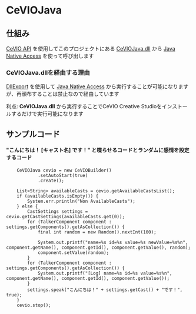 # CeVIOJava

## 仕組み
[CeVIO API](https://cevio.jp/guide/cevio_ai/interface/dotnet/) を使用してこのプロジェクトにある [CeVIOJava.dll](src/main/resources/CeVIOJava.dll) から [Java Native Access](https://github.com/java-native-access/jna/) を使って呼び出します

### CeVIOJava.dllを経由する理由
[DllExport](https://github.com/3F/DllExport) を使用して [Java Native Access](https://github.com/java-native-access/jna/) から実行することが可能になりますが、再頒布することは禁止なので経由しています

利点: **CeVIOJava.dll** から実行することでCeVIO Creative Studioをインストールするだけで実行可能になります

## サンプルコード

#### "こんにちは！ [キャスト名] です！" と喋らせるコードとランダムに感情を設定するコード
```
    CeVIOJava cevio = new CeVIOBuilder()
            .setAutoStart(true)
            .create();

    List<String> availableCasts = cevio.getAvailableCastsList();
    if (availableCasts.isEmpty()) {
        System.err.println("Non AvailableCasts");
    } else {
        CastSettings settings = cevio.getCastSettings(availableCasts.get(0));
        for (TalkerComponent component : settings.getComponents().getAsCollection()) {
            final int random = new Random().nextInt(100);

            System.out.printf("name=%s id=%s value=%s newValue=%s%n", component.getName(), component.getId(), component.getValue(), random);
            component.setValue(random);
        }
        for (TalkerComponent component : settings.getComponents().getAsCollection()) {
            System.out.printf("[Log] name=%s id=%s value=%s%n", component.getName(), component.getId(), component.getValue());
        }
        settings.speak("こんにちは！" + settings.getCast() + "です！", true);
    }
    cevio.stop();
```